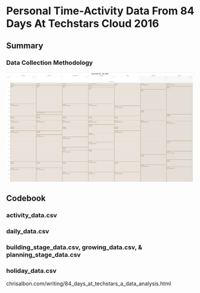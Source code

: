 # Personal Time-Activity Data From 84 Days At Techstars Cloud 2016

## Summary

### Data Collection Methodology

![Data collection method](images/calendar.png)

## Codebook

### activity_data.csv

### daily_data.csv

### building_stage_data.csv, growing_data.csv, & planning_stage_data.csv

### holiday_data.csv

chrisalbon.com/writing/84_days_at_techstars_a_data_analysis.html
